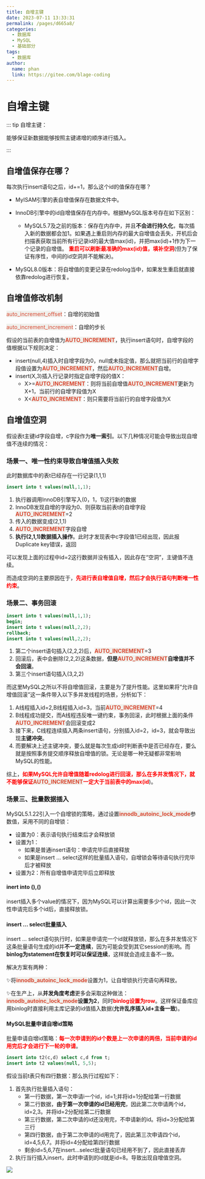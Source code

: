 ```yaml
---
title: 自增主键
date: 2023-07-11 13:33:31
permalink: /pages/d665a8/
categories:
  - 数据库
  - MySQL
  - 基础部分
tags:
  - 数据库
author: 
  name: phan
  link: https://gitee.com/blage-coding
---
```

# 自增主键

::: tip 自增主键：

能够保证新数据能够按照主键递增的顺序进行插入。

:::

## 自增值保存在哪？

每次执行insert语句之后，id+=1，那么这个id的值保存在哪？

- MyISAM引擎的表自增值保存在数据文件中。

- InnoDB引擎中的id自增值保存在内存中。根据MySQL版本号存在如下区别：

  - MySQL5.7及之前的版本：保存在内存中，并且**不会进行持久化**，每次插入新的数据都会加1。如果遇上重启则内存的最大自增值会丢失，开机后会扫描表获取当前所有行记录id的最大值max(id)，并把max(id)+1作为下一个记录的自增值。
    <font color="red">**重启可以刷新最准确的max(id)值，填补空洞**</font>(但为了保证有序性，中间的id空洞并不能解决)。
- MySQL8.0版本：将自增值的变更记录在redolog当中，如果发生重启就直接依靠redolog进行恢复。

## 自增值修改机制

<font style="background: rgb(240, 240, 236)" color="#d94a33">auto_increment_offset</font>：自增的初始值

<font style="background: rgb(240, 240, 236)" color="#d94a33">auto_increment_increment</font>：自增的步长

假设的当前表的自增值为<font style="background: rgb(240, 240, 236)" color="#d94a33">**AUTO_INCREMENT**</font>，执行insert语句时，自增字段的值根据以下规则决定：

- insert(null,4)插入时自增字段为0，null或未指定值，那么就把当前行的自增字段值设置为<font style="background: rgb(240, 240, 236)" color="#d94a33">**AUTO_INCREMENT**</font>，然后<font style="background: rgb(240, 240, 236)" color="#d94a33">**AUTO_INCREMENT**</font>自增。
- insert(X,3)插入行记录时指定自增字段的值X：
  - X>=<font style="background: rgb(240, 240, 236)" color="#d94a33">**AUTO_INCREMENT**</font>：则将当前自增值<font style="background: rgb(240, 240, 236)" color="#d94a33">**AUTO_INCREMENT**</font>更新为X+1，当前行的自增字段值为X
  - X<<font style="background: rgb(240, 240, 236)" color="#d94a33">**AUTO_INCREMENT**</font>：则只需要将当前行的自增字段值为X

## 自增值空洞

假设表t主键id字段自增，c字段作为**唯一索引**。以下几种情况可能会导致出现自增值不连续的情况：

### 场景一、唯一性约束导致自增值插入失败

此时数据库中的表t已经存在一行记录(1,1,1)

```sql
insert into t values(null,1,1);
```

1. 执行器调用InnoDB引擎写入(0，1，1)这行新的数据
2. InnoDB发现自增的字段为0、则获取当前表t的自增字段<font style="background: rgb(240, 240, 236)" color="#d94a33">**AUTO_INCREMENT**</font>=2
3. 传入的数据变成(2,1,1)
4. <font style="background: rgb(240, 240, 236)" color="#d94a33">**AUTO_INCREMENT**</font>字段自增
5. **执行(2,1,1)数据插入操作**。此时才发现表中c字段值1已经出现，因此报Duplicate key错误，返回

可以发现上面的过程中id=2这行数据并没有插入，因此存在“空洞”，主键值不连续。

而造成空洞的主要原因在于，<font color="red">**先进行表自增值自增，然后才会执行语句判断唯一性约束**</font>。

### 场景二、事务回滚

```sql
insert into t values(null,1,1);
begin;
insert into t values(null,2,2);
rollback;
insert into t values(null,2,2);
```

1. 第二个insert语句插入(2,2,2)后，<font style="background: rgb(240, 240, 236)" color="#d94a33">**AUTO_INCREMENT**</font>=3
2. 回滚后，表中会删除(2,2,2)这条数据，**但是<font style="background: rgb(240, 240, 236)" color="#d94a33">AUTO_INCREMENT</font>自增值并不会回滚**。
3. 第三个insert语句插入(3,2,2)

而这里MySQL之所以不将自增值回滚，主要是为了提升性能。这里如果将“允许自增值回滚”这一条件带入以下多并发线程的场景，分析如下：

1. A线程插入id=2,B线程插入id=3，当前<font style="background: rgb(240, 240, 236)" color="#d94a33">**AUTO_INCREMENT**</font>=4
2. B线程成功提交，而A线程违反唯一键约束，事务回滚，此时根据上面的条件<font style="background: rgb(240, 240, 236)" color="#d94a33">**AUTO_INCREMENT**</font>会回滚变成2
3. 接下来，C线程连续插入两条insert语句，分别插入id=2，id=3，就会导致出现**主键冲突**。
4. 而要解决上述主键冲突，要么就是每次生成id时判断表中是否已经存在，要么就是按照事务提交顺序释放自增值的锁。无论是哪一种无疑都非常影响MySQL的性能。

综上，<font color="red">**如果MySQL允许自增值随着redolog进行回滚，那么在多并发情况下，就不能够保证**</font><font style="background: rgb(240, 240, 236)" color="#d94a33">**AUTO_INCREMENT**</font><font color="red">**一定大于当前表中的max(id**</font>)。

### 场景三、批量数据插入

MySQL5.1.22引入一个自增锁的策略，通过设置<font style="background: rgb(240, 240, 236)" color="#d94a33">**innodb_autoinc_lock_mode**</font>参数值，采用不同的自增锁：

- 设置为0：表示语句执行结束后才会释放锁
- 设置为1：
  - 如果是普通insert语句：申请完毕后直接释放
  - 如果是insert ... select这样的批量插入语句，自增锁会等待语句执行完毕后才被释放
- 设置为2：所有自增值申请完毕后立即释放

#### inert into (),()

insert插入多个value的情况下，因为MySQL可以计算出需要多少个id，因此一次性申请完后多个id后，直接释放锁。

#### insert ... select批量插入

insert ... select语句执行时，如果是申请完一个id就释放锁，那么在多并发情况下这条批量语句生成的id并**不一定连续**，因为可能会受到其它session的影响。而**binlog为statement在恢复时可以保证连续**，这样就会造成主备不一致。

解决方案有两种：

✨将<font style="background: rgb(240, 240, 236)" color="#d94a33">**innodb_autoinc_lock_mode**</font>设置为1，让自增锁执行完语句再释放。

✨在生产上，从**并发角度考虑**更多会采取这种做法：<font style="background: rgb(240, 240, 236)" color="#d94a33">**innodb_autoinc_lock_mode**</font>**设置为2**，同时<font color="red">**binlog设置为row**</font>。这样保证备库应用binlog时直接利用主库记录的id值插入数据(**允许乱序插入id+主备一致**)。

#### MySQL批量申请自增id策略

批量申请自增id策略：<font color="red">**每一次申请到的id个数是上一次申请的两倍，当前申请的id用完后才会进行下一轮的申请**</font>。

```sql
insert into t2(c,d) select c,d from t;
insert into t2 values(null, 5,5);
```

假设当前t表只有四行数据：那么执行过程如下：

1. 首先执行批量插入语句：
   - 第一行数据，第一次申请i一个id，id=1;并将id=1分配给第一行数据
   - 第二行数据，**由于第一次申请的id已经用完**，因此第二次申请两个id，id=2,3。并将id=2分配给第二行数据
   - 第三行数据，第二次申请的id还没用完，不申请新的id。将id=3分配给第三行
   - 第四行数据，由于第二次申请的id用完了，因此第三次申请四个id，id=4,5,6,7。并将id=4分配给第四行数据
   - 剩余id=5,6,7在insert...select批量语句已经用不到了，因此直接丢弃
2. 执行当行插入insert，此时申请到的id就是id=8。导致出现自增值空洞。

<div align=left> <img src=https://cdn.staticaly.com/gh/blage-coding/picx-images-hosting@master/20230711/image.4h6zqkac2ps0.webp /> </div>